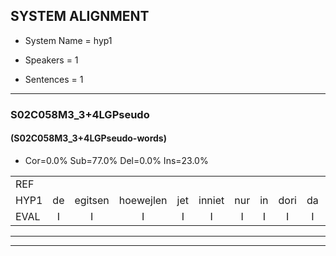
## SYSTEM ALIGNMENT

- System Name = hyp1

- Speakers = 1

- Sentences = 1

---

### S02C058M3_3+4LGPseudo

#### (S02C058M3_3+4LGPseudo-words)

- Cor=0.0%	Sub=77.0%	Del=0.0%	Ins=23.0%

|  |  |  |  |  |  |  |  |  |  |  |  |  |  |  |  |  |  |  |  |  |  |  |  |  |  |  |  |  |  |  |  |  |  |  |  |  |  |  |  |  |  |  |  |  |  |  |  |  |  |  |  |  |  |  |  |  |  |  |  |  |  |  |  |  |  |  |  |  |  |  |  |  |  |  |
|:--- |:---:|:---:|:---:|:---:|:---:|:---:|:---:|:---:|:---:|:---:|:---:|:---:|:---:|:---:|:---:|:---:|:---:|:---:|:---:|:---:|:---:|:---:|:---:|:---:|:---:|:---:|:---:|:---:|:---:|:---:|:---:|:---:|:---:|:---:|:---:|:---:|:---:|:---:|:---:|:---:|:---:|:---:|:---:|:---:|:---:|:---:|:---:|:---:|:---:|:---:|:---:|:---:|:---:|:---:|:---:|:---:|:---:|:---:|:---:|:---:|:---:|:---:|:---:|:---:|:---:|:---:|:---:|:---:|:---:|:---:|:---:|:---:|:---:|:---:|
| REF |  |  |  |  |  |  |  |  |  |  |  |  |  |  |  |  |  | ometuif | toejietsen | oonwijlen | jattesiet | nurudien | * | * | stoenydaas | * | deuveltek | juitonie | gevijdel | sidowaan | *t | *t | spekkeraai | wachteniek | * | verpierik | nappegreeuw | mantaroen | schielendaspen | crobeklunker | * | * | kabbestepen | * | verwarig | * | ooiebiekje | fandelig | jalekrewen | smoralij | zeekvlachine | kanaroe | toineetlijgen | * | * | meitsegrok | * | kantelogsten | ondermind | * | choporatie | zennebral | ijraspangen | * | * | blottenduuf | girdofhaalder | tobbermoeit | * | poentalschouden | havedil | verbrakkertje | gerauwejaak | hapeneren |
| HYP1 | de | egitsen | hoewejlen | jet | inniet | nur | in | dori | da | det | e | tien | hoe | zeden | si | toan | uh | uh | pe | kra | waht | teni | zerverpir | napee | mantagoen | enen | danspen | o | b | cukern | kakaes | teun | ze | wai | em | pikje | nia | e | mog | allin | ze | k | vellagchin | h | ka | a | ro | toi | deliven | ner | sehunken | contel | ostenu | unter | ide | sguorati | suner | l | er | uhnngu | loeblouden | do | gidorheder | toer | ot | pdat | us | goden | di | zeaae | a | jak | he | neren |
| EVAL | I | I | I | I | I | I | I | I | I | I | I | I | I | I | I | I | I | S | S | S | S | S | S | S | S | S | S | S | S | S | S | S | S | S | S | S | S | S | S | S | S | S | S | S | S | S | S | S | S | S | S | S | S | S | S | S | S | S | S | S | S | S | S | S | S | S | S | S | S | S | S | S | S | S |
---

---
